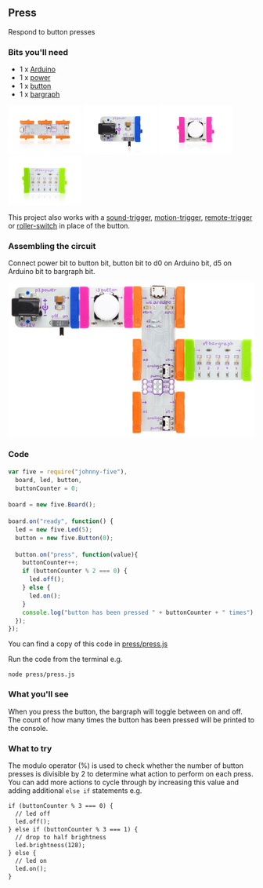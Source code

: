 ## Press

Respond to button presses

### Bits you'll need

 * 1 x [Arduino](http://littlebits.cc/bits/arduino)
 * 1 x [power](http://littlebits.cc/bits/littlebits-power)
 * 1 x [button](http://littlebits.cc/bits/button)
 * 1 x [bargraph](http://littlebits.cc/bits/bargraph)

![image](../images/arduino.jpg)
![image](../images/power.jpg)
![image](../images/button.jpg)
![image](../images/bargraph.jpg)

This project also works with a [sound-trigger](http://littlebits.cc/bits/sound-trigger), [motion-trigger](http://littlebits.cc/bits/motion-trigger), [remote-trigger](http://littlebits.cc/bits/remote-trigger) or [roller-switch](http://littlebits.cc/bits/roller-switch) in place of the button.

### Assembling the circuit

Connect power bit to button bit, button bit to d0 on Arduino bit, d5 on Arduino bit to bargraph bit.

![image](../images/press.jpg)

### Code

```javascript
var five = require("johnny-five"), 
  board, led, button,
  buttonCounter = 0;

board = new five.Board();

board.on("ready", function() {
  led = new five.Led(5);
  button = new five.Button(0);

  button.on("press", function(value){
    buttonCounter++;
    if (buttonCounter % 2 === 0) {
      led.off();
    } else {
      led.on();
    }
    console.log("button has been pressed " + buttonCounter + " times");
  });
});
```

You can find a copy of this code in [press/press.js](./press.js)

Run the code from the terminal e.g.

    node press/press.js

### What you'll see

When you press the button, the bargraph will toggle between on and off. The count of how many times the button has been pressed will be printed to the console.

### What to try

The modulo operator (%) is used to check whether the number of button presses is divisible by 2 to determine what action to perform on each press. You can add more actions to cycle through by increasing this value and adding additional `else if` statements e.g.

    if (buttonCounter % 3 === 0) {
      // led off
      led.off();
    } else if (buttonCounter % 3 === 1) {
      // drop to half brightness
      led.brightness(128);
    } else {
      // led on
      led.on();
    }
